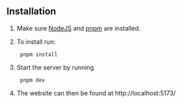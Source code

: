## Installation

1. Make sure [NodeJS](https://nodejs.org/en/download) and [pnpm](https://pnpm.io/installation) are installed.
2. To install run:

        pnpm install

3. Start the server by running
        
        pnpm dev

4. The website can then be found at http://localhost:5173/


